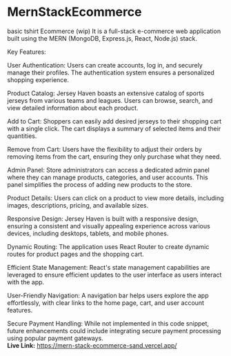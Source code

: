 # MernStackEcommerce
basic tshirt Ecommerce (wip)
It is a full-stack e-commerce web application built using the MERN (MongoDB, Express.js, React, Node.js) stack. 

Key Features:

User Authentication: Users can create accounts, log in, and securely manage their profiles. The authentication system ensures a personalized shopping experience.

Product Catalog: Jersey Haven boasts an extensive catalog of sports jerseys from various teams and leagues. Users can browse, search, and view detailed information about each product.

Add to Cart: Shoppers can easily add desired jerseys to their shopping cart with a single click. The cart displays a summary of selected items and their quantities.

Remove from Cart: Users have the flexibility to adjust their orders by removing items from the cart, ensuring they only purchase what they need.

Admin Panel: Store administrators can access a dedicated admin panel where they can manage products, categories, and user accounts. This panel simplifies the process of adding new products to the store.

Product Details: Users can click on a product to view more details, including images, descriptions, pricing, and available sizes.

Responsive Design: Jersey Haven is built with a responsive design, ensuring a consistent and visually appealing experience across various devices, including desktops, tablets, and mobile phones.

Dynamic Routing: The application uses React Router to create dynamic routes for product pages and the shopping cart.

Efficient State Management: React's state management capabilities are leveraged to ensure efficient updates to the user interface as users interact with the app.

User-Friendly Navigation: A navigation bar helps users explore the app effortlessly, with clear links to the home page, cart, and user account features.

Secure Payment Handling: While not implemented in this code snippet, future enhancements could include integrating secure payment processing using popular payment gateways.
<br/>
<b>Live Link:</b>
https://mern-stack-ecommerce-sand.vercel.app/
